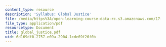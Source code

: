 ```yaml
---
content_type: resource
description: 'Syllabus: Global Justice'
file: /media/https%3A/open-learning-course-data-rc.s3.amazonaws.com/17-000j-political-philosophy-global-justice-spring-2003/6d169df02757e09a29041cde69f26f0b_global_justice.pdf
file_type: application/pdf
resourcetype: Document
title: global_justice.pdf
uid: 6d169df0-2757-e09a-2904-1cde69f26f0b
---
```

